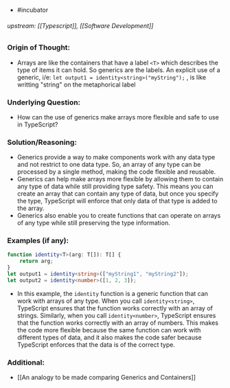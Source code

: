 
- #incubator 
###### upstream: [[Typescript]], [[Software Development]]

### Origin of Thought:
- Arrays are like the containers that have a label `<T>` which describes the type of items it can hold. So generics are the labels. An explicit use of a generic, i/e: `let output1 = identity<string>("myString");` , is like writting "string" on the metaphorical label 
### Underlying Question: 
- How can the use of generics make arrays more flexible and safe to use in TypeScript?

### Solution/Reasoning: 
-   Generics provide a way to make components work with any data type and not restrict to one data type. So, an array of any type can be processed by a single method, making the code flexible and reusable.
-   Generics can help make arrays more flexible by allowing them to contain any type of data while still providing type safety. This means you can create an array that can contain any type of data, but once you specify the type, TypeScript will enforce that only data of that type is added to the array.
-   Generics also enable you to create functions that can operate on arrays of any type while still preserving the type information.

### Examples (if any): 

```ts
function identity<T>(arg: T[]): T[] { 
	return arg; 
} 
let output1 = identity<string>(["myString1", "myString2"]); 
let output2 = identity<number>([1, 2, 3]);
```

- In this example, the `identity` function is a generic function that can work with arrays of any type. When you call `identity<string>`, TypeScript ensures that the function works correctly with an array of strings. Similarly, when you call `identity<number>`, TypeScript ensures that the function works correctly with an array of numbers. This makes the code more flexible because the same function can work with different types of data, and it also makes the code safer because TypeScript enforces that the data is of the correct type.

### Additional: 
- [[An analogy to be made comparing Generics and Containers]]